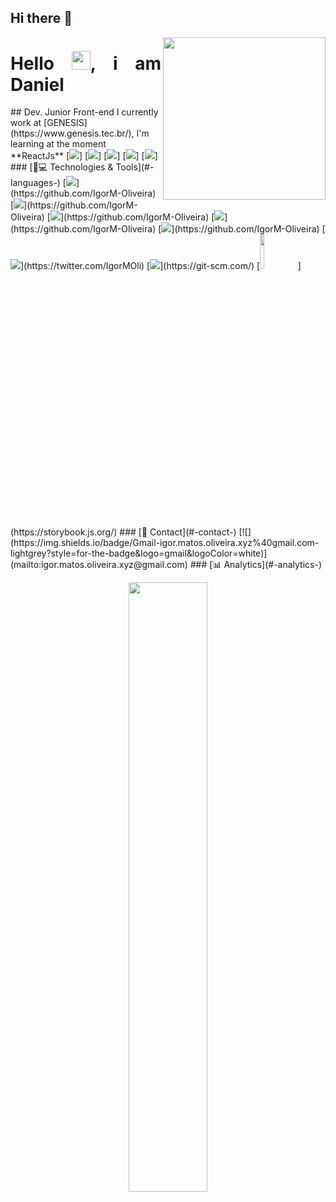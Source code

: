 ## Hi there 👋
<img align='right' src="https://media.giphy.com/media/3osxY9kuM2NGUfvThe/giphy.gif" width="260">
<h1 align = "justify"> Hello <img src="https://media.giphy.com/media/hvRJCLFzcasrR4ia7z/giphy.gif" width="30px">, i am Daniel</h1>
## Dev. Junior Front-end
I currently work at [GENESIS](https://www.genesis.tec.br/), I'm learning at the moment **ReactJs**
[<img src="https://img.shields.io/badge/LinkedIn-0077B5?style=for-the-badge&logo=linkedin&logoColor=white" />]
[<img src="https://img.shields.io/badge/Instagram-E4405F?style=for-the-badge&logo=instagram&logoColor=white" />]
[<img src = "https://img.shields.io/badge/facebook-%231877F2.svg?&style=for-the-badge&logo=facebook&logoColor=white">]
[<img src = "https://img.shields.io/badge/twitter-%231DA1F2.svg?&style=for-the-badge&logo=twitter&logoColor=white">]
[<img src = "https://img.shields.io/badge/Discord-7289DA?style=for-the-badge&logo=discord&logoColor=white">]
### [🚀💻 Technologies & Tools](#-languages-)
[<img src = "https://img.shields.io/badge/HTML5-E34F26?style=for-the-badge&logo=html5&logoColor=white">](https://github.com/IgorM-Oliveira)
[<img src = "https://img.shields.io/badge/CSS3-1572B6?style=for-the-badge&logo=css3&logoColor=white">](https://github.com/IgorM-Oliveira)
[<img src = "https://img.shields.io/badge/JavaScript-323330?style=for-the-badge&logo=javascript&logoColor=F7DF1E">](https://github.com/IgorM-Oliveira)
[<img src = "https://img.shields.io/badge/React-20232A?style=for-the-badge&logo=react&logoColor=61DAFB">](https://github.com/IgorM-Oliveira)
[<img src = "https://img.shields.io/badge/Vue.js-35495E?style=for-the-badge&logo=vuedotjs&logoColor=4FC08D">](https://github.com/IgorM-Oliveira)
[<img src = "https://img.shields.io/badge/Docker-2CA5E0?style=for-the-badge&logo=docker&logoColor=white">](https://twitter.com/IgorMOli)
[<img src = "https://img.shields.io/badge/Git-F05032?style=for-the-badge&logo=git&logoColor=white">](https://git-scm.com/)
[<img width="12%" src = "https://raw.githubusercontent.com/storybooks/brand/master/badge/badge-storybook.svg">](https://storybook.js.org/)
### [📱 Contact](#-contact-)
[![](https://img.shields.io/badge/Gmail-igor.matos.oliveira.xyz%40gmail.com-lightgrey?style=for-the-badge&logo=gmail&logoColor=white)](mailto:igor.matos.oliveira.xyz@gmail.com)
### [📊 Analytics](#-analytics-)
<!-- [![Anurag's GitHub stats](https://github-readme-stats.vercel.app/api?username=igorm-oliveira&include_all_commits=true&theme=radical)](https://github.com/IgorM-Oliveira) -->
<p align="center">
  <img width="50%" align="center" src="https://github-readme-stats.vercel.app/api?username=igorm-oliveira&show_icons=true&theme=radical&hide_border=true" />
</p>
<!-- <img width="50%" src="https://activity-graph.herokuapp.com/graph?username=igorm-oliveira&show_icons=true&count_private=true&theme=rogue&area=true&hide_border=true" /> -->

